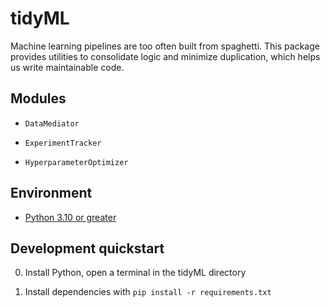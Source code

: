 # tidyML

Machine learning pipelines are too often built from spaghetti. This package provides utilities to consolidate logic
and minimize duplication, which helps us write maintainable code.

## Modules

- `DataMediator`

- `ExperimentTracker`

- `HyperparameterOptimizer`

## Environment

- [Python 3.10 or greater](https://www.python.org/downloads/)

## Development quickstart

0. Install Python, open a terminal in the tidyML directory

1. Install dependencies with `pip install -r requirements.txt`
